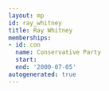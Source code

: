 ```yaml
---
layout: mp
id: ray_whitney
title: Ray Whitney
memberships:
- id: con
  name: Conservative Party
  start: 
  end: '2000-07-05'
autogenerated: true
---
```

